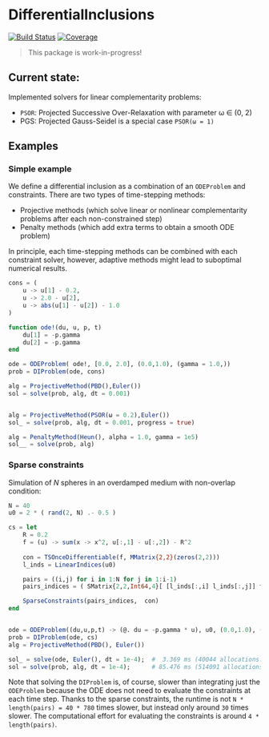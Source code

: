 # DifferentialInclusions

[![Build Status](https://github.com/SteffenPL/DifferentialInclusions.jl/actions/workflows/CI.yml/badge.svg?branch=main)](https://github.com/SteffenPL/DifferentialInclusions.jl/actions/workflows/CI.yml?query=branch%3Amain)
[![Coverage](https://codecov.io/gh/SteffenPL/DifferentialInclusions.jl/branch/main/graph/badge.svg)](https://codecov.io/gh/SteffenPL/DifferentialInclusions.jl)

> This package is work-in-progress! 

## Current state:

Implemented solvers for linear complementarity problems:
- `PSOR`: Projected Successive Over-Relaxation with parameter ω ∈ (0, 2)
- PGS: Projected Gauss-Seidel is a special case `PSOR(ω = 1)`

## Examples

### Simple example

We define a differential inclusion as a combination of an `ODEProblem` and constraints.
There are two types of time-stepping methods:
- Projective methods (which solve linear or nonlinear complementarity problems after each non-constrained step)
- Penalty methods (which add extra terms to obtain a smooth ODE problem)

In principle, each time-stepping methods can be combined with each constraint solver, however,
adaptive methods might lead to suboptimal numerical results.

```julia
cons = (
    u -> u[1] - 0.2, 
    u -> 2.0 - u[2], 
    u -> abs(u[1] - u[2]) - 1.0
)

function ode!(du, u, p, t)
    du[1] = -p.gamma
    du[2] = -p.gamma
end

ode = ODEProblem( ode!, [0.0, 2.0], (0.0,1.0), (gamma = 1.0,))
prob = DIProblem(ode, cons)

alg = ProjectiveMethod(PBD(),Euler())
sol = solve(prob, alg, dt = 0.001)


alg = ProjectiveMethod(PSOR(ω = 0.2),Euler())
sol_ = solve(prob, alg, dt = 0.001, progress = true)

alg = PenaltyMethod(Heun(), alpha = 1.0, gamma = 1e5)
sol__ = solve(prob, alg)
```

### Sparse constraints 

Simulation of $N$ spheres in an overdamped medium with non-overlap condition:
```julia
N = 40
u0 = 2 * ( rand(2, N) .- 0.5 )

cs = let
    R = 0.2
    f = (u) -> sum(x -> x^2, u[:,1] - u[:,2]) - R^2
    
    con = TSOnceDifferentiable(f, MMatrix{2,2}(zeros(2,2)))  
    l_inds = LinearIndices(u0)

    pairs = ((i,j) for i in 1:N for j in 1:i-1)
    pairs_indices = ( SMatrix{2,2,Int64,4}[ [l_inds[:,i] l_inds[:,j]] for (i,j) in pairs  ] )

    SparseConstraints(pairs_indices,  con)
end 


ode = ODEProblem((du,u,p,t) -> (@. du = -p.gamma * u), u0, (0.0,1.0), (gamma = 1.0,))
prob = DIProblem(ode, cs)
alg = ProjectiveMethod(PBD(), Euler())

sol_ = solve(ode, Euler(), dt = 1e-4);  #  3.369 ms (40044 allocations: 22.54 MiB)
sol = solve(prob, alg, dt = 1e-4);      # 85.476 ms (514091 allocations: 30.74 MiB)
```

Note that solving the `DIProblem` is, of course, slower than integrating just the `ODEProblem` because the ODE does not need to evaluate 
the constraints at each time step.
Thanks to the sparse constraints, the runtime is not `N * length(pairs) = 40 * 780` times slower, but instead only
around `30` times slower. The computational effort for evaluating the constraints is around `4 * length(pairs)`.
